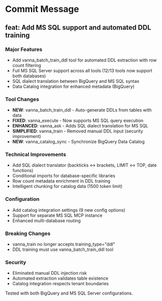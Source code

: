 # Commit Message

## feat: Add MS SQL support and automated DDL training

### Major Features
- Add vanna_batch_train_ddl tool for automated DDL extraction with row count filtering
- Full MS SQL Server support across all tools (12/13 tools now support both databases)
- SQL dialect translation between BigQuery and MS SQL syntax
- Data Catalog integration for enhanced metadata (BigQuery)

### Tool Changes
- **NEW**: vanna_batch_train_ddl - Auto-generate DDLs from tables with data
- **FIXED**: vanna_execute - Now supports MS SQL query execution
- **ENHANCED**: vanna_ask - Adds SQL dialect translation for MS SQL
- **SIMPLIFIED**: vanna_train - Removed manual DDL input (security improvement)
- **NEW**: vanna_catalog_sync - Synchronize BigQuery Data Catalog

### Technical Improvements
- Add SQL dialect translator (backticks ↔ brackets, LIMIT ↔ TOP, date functions)
- Conditional imports for database-specific libraries
- Row count metadata enrichment in DDL training
- Intelligent chunking for catalog data (1500 token limit)

### Configuration
- Add catalog integration settings (9 new config options)
- Support for separate MS SQL MCP instance
- Enhanced multi-database routing

### Breaking Changes
- vanna_train no longer accepts training_type="ddl"
- DDL training must use vanna_batch_train_ddl tool

### Security
- Eliminated manual DDL injection risk
- Automated extraction validates table existence
- Catalog integration respects tenant boundaries

Tested with both BigQuery and MS SQL Server configurations.